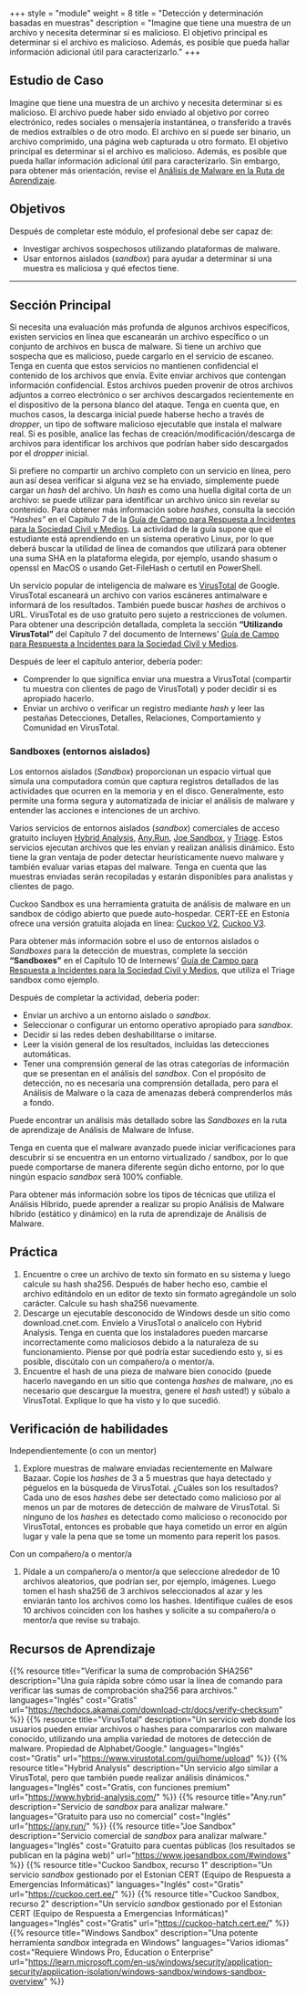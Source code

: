 +++
style = "module"
weight = 8
title = "Detección y determinación basadas en muestras"
description = "Imagine que tiene una muestra de un archivo y necesita determinar si es malicioso. El objetivo principal es determinar si el archivo es malicioso. Además, es posible que pueda hallar información adicional útil para caracterizarlo."
+++

## Estudio de Caso

Imagine que tiene una muestra de un archivo y necesita determinar si es malicioso. El archivo puede haber sido enviado al objetivo por correo electrónico, redes sociales o mensajería instantánea, o transferido a través de medios extraíbles o de otro modo. El archivo en sí puede ser binario, un archivo comprimido, una página web capturada u otro formato. El objetivo principal es determinar si el archivo es malicioso. Además, es posible que pueda hallar información adicional útil para caracterizarlo. Sin embargo, para obtener más orientación, revise el [Análisis de Malware en la Ruta de Aprendizaje](/es/learning-path/3/).

## Objetivos

Después de completar este módulo, el profesional debe ser capaz de:

- Investigar archivos sospechosos utilizando plataformas de malware.
- Usar entornos aislados (*sandbox*) para ayudar a determinar si una muestra es maliciosa y qué efectos tiene.

---
## Sección Principal

Si necesita una evaluación más profunda de algunos archivos específicos, existen servicios en línea que escanearán un archivo específico o un conjunto de archivos en busca de malware. Si tiene un archivo que sospecha que es malicioso, puede cargarlo en el servicio de escaneo. Tenga en cuenta que estos servicios no mantienen confidencial el contenido de los archivos que envía. Evite enviar archivos que contengan información confidencial. Estos archivos pueden provenir de otros archivos adjuntos a correo electrónico o ser archivos descargados recientemente en el dispositivo de la persona blanco del ataque. Tenga en cuenta que, en muchos casos, la descarga inicial puede haberse hecho a través de *dropper*, un tipo de software malicioso ejecutable que instala el malware real. Si es posible, analice las fechas de creación/modificación/descarga de archivos para identificar los archivos que podrían haber sido descargados por el *dropper* inicial.

Si prefiere no compartir un archivo completo con un servicio en línea, pero aun así desea verificar si alguna vez se ha enviado, simplemente puede cargar un *hash* del archivo. Un *hash* es como una huella digital corta de un archivo: se puede utilizar para identificar un archivo único sin revelar su contenido. Para obtener más información sobre *hashes*, consulta la sección *“Hashes”* en el Capítulo 7 de la [Guía de Campo para Respuesta a Incidentes para la Sociedad Civil y Medios](https://internews.org/resource/field-guide-to-incident-response-for-civil-society-and-media/). La actividad de la guía supone que el estudiante está aprendiendo en un sistema operativo Linux, por lo que deberá buscar la utilidad de línea de comandos que utilizará para obtener una suma SHA en la plataforma elegida, por ejemplo, usando shasum o openssl en MacOS o usando Get-FileHash o certutil en PowerShell.

Un servicio popular de inteligencia de malware es [VirusTotal](https://www.virustotal.com/) de Google. VirusTotal escaneará un archivo con varios escáneres antimalware e informará de los resultados. También puede buscar *hashes* de archivos o URL. VirusTotal es de uso gratuito pero sujeto a restricciones de volumen. Para obtener una descripción detallada, completa la sección **“Utilizando VirusTotal”** del Capítulo 7 del documento de Internews’ [Guía de Campo para Respuesta a Incidentes para la Sociedad Civil y Medios](https://internews.org/resource/field-guide-to-incident-response-for-civil-society-and-media/).

Después de leer el capítulo anterior, debería poder:

- Comprender lo que significa enviar una muestra a VirusTotal (compartir tu muestra con clientes de pago de VirusTotal) y poder decidir si es apropiado hacerlo.
- Enviar un archivo o verificar un registro mediante _hash_ y leer las pestañas Detecciones, Detalles, Relaciones, Comportamiento y Comunidad en VirusTotal.

### Sandboxes (entornos aislados)

Los entornos aislados (*Sandbox*) proporcionan un espacio virtual que simula una computadora común que captura registros detallados de las actividades que ocurren en la memoria y en el disco. Generalmente, esto permite una forma segura y automatizada de iniciar el análisis de malware y entender las acciones e intenciones de un archivo.

Varios servicios de entornos aislados (*sandbox*) comerciales de acceso gratuito incluyen [Hybrid Analysis](https://www.hybrid-analysis.com/), [Any.Run](https://any.run/), [Joe Sandbox](https://www.joesandbox.com/), y [Triage](https://tria.ge/). Estos servicios ejecutan archivos que les envían y realizan análisis dinámico. Esto tiene la gran  ventaja de poder detectar heurísticamente nuevo malware y también evaluar varias etapas del malware. Tenga en cuenta que las muestras enviadas serán recopiladas y estarán disponibles para analistas y clientes de pago.

Cuckoo Sandbox es una herramienta gratuita de análisis de malware en un sandbox de código abierto que puede auto-hospedar. CERT-EE en Estonia ofrece una versión gratuita alojada en línea: [Cuckoo V2](https://cuckoo.cert.ee/), [Cuckoo V3](https://cuckoo-hatch.cert.ee/).

Para obtener más información sobre el uso de entornos aislados o *Sandboxes* para la detección de muestras, complete la sección **“Sandboxes”** en el Capítulo 10 de Internews’ [Guía de Campo para Respuesta a Incidentes para la Sociedad Civil y Medios](https://internews.org/resource/field-guide-to-incident-response-for-civil-society-and-media/), que utiliza el Triage sandbox como ejemplo.

Después de completar la actividad, debería poder:

- Enviar un archivo a un entorno aislado o *sandbox*.
- Seleccionar o configurar un entorno operativo apropiado para *sandbox*.
- Decidir si las redes deben deshabilitarse o imitarse.
- Leer la visión general de los resultados, incluidas las detecciones automáticas.
- Tener una comprensión general de las otras categorías de información que se presentan en el análisis del *sandbox*. Con el propósito de detección, no es necesaria una comprensión detallada, pero para el Análisis de Malware o la caza de amenazas deberá comprenderlos más a fondo.

Puede encontrar un análisis más detallado sobre las *Sandboxes* en la ruta de aprendizaje de Análisis de Malware de Infuse.

Tenga en cuenta que el malware avanzado puede iniciar verificaciones para descubrir si se encuentra en un entorno virtualizado / sandbox, por lo que puede comportarse de manera diferente según dicho entorno, por lo que ningún espacio *sandbox* será 100% confiable.

Para obtener más información sobre los tipos de técnicas que utiliza el Análisis Híbrido, puede aprender a realizar su propio Análisis de Malware híbrido (estático y dinámico) en la ruta de aprendizaje de Análisis de Malware.


## Práctica

1. Encuentre o cree un archivo de texto sin formato en su sistema y luego calcule su hash sha256. Después de haber hecho eso, cambie el archivo editándolo en un editor de texto sin formato agregándole un solo carácter. Calcule su hash sha256 nuevamente.
2. Descarge un ejecutable desconocido de Windows desde un sitio como download.cnet.com. Envíelo a VirusTotal o analícelo con Hybrid Analysis. Tenga en cuenta que los instaladores pueden marcarse incorrectamente como maliciosos debido a la naturaleza de su funcionamiento. Piense por qué podría estar sucediendo esto y, si es posible, discútalo con un compañero/a o mentor/a.
3. Encuentre el hash de una pieza de malware bien conocido (puede hacerlo navegando en un sitio que contenga *hashes* de malware, ¡no es necesario que descargue la muestra, genere el *hash* usted!) y súbalo a VirusTotal. Explique lo que ha visto y lo que sucedió.

## Verificación de habilidades

Independientemente (o con un mentor)

1. Explore muestras de malware enviadas recientemente en Malware Bazaar. Copie los *hashes* de 3 a 5 muestras que haya detectado y péguelos en la búsqueda de VirusTotal. ¿Cuáles son los resultados? Cada uno de esos *hashes* debe ser detectado como malicioso por al menos un par de motores de detección de malware de VirusTotal. Si ninguno de los *hashes* es detectado como malicioso o reconocido por VirusTotal, entonces es probable que haya cometido un error en algún lugar y vale la pena que se tome un momento para reperit los pasos.

Con un compañero/a o mentor/a

1. Pídale a un compañero/a o mentor/a que seleccione alrededor de 10 archivos aleatorios, que podrían ser, por ejemplo, imágenes. Luego tomen el hash sha256 de 3 archivos seleccionados al azar y les enviarán tanto los archivos como los hashes. Identifique cuáles de esos 10 archivos coinciden con los hashes y solicite a su compañero/a o mentor/a que revise su trabajo.

## Recursos de Aprendizaje

{{% resource title="Verificar la suma de comprobación SHA256" description="Una guía rápida sobre cómo usar la línea de comando para verificar las sumas de comprobación sha256 para archivos." languages="Inglés" cost="Gratis" url="https://techdocs.akamai.com/download-ctr/docs/verify-checksum" %}}
{{% resource title="VirusTotal" description="Un servicio web donde los usuarios pueden enviar archivos o hashes para compararlos con malware conocido, utilizando una amplia variedad de motores de detección de malware. Propiedad de Alphabet/Google." languages="Inglés" cost="Gratis" url="https://www.virustotal.com/gui/home/upload" %}}
{{% resource title="Hybrid Analysis" description="Un servicio algo similar a VirusTotal, pero que también puede realizar análisis dinámicos." languages="Inglés" cost="Gratis, con funciones premium" url="https://www.hybrid-analysis.com/" %}}
{{% resource title="Any.run" description="Servicio de *sandbox* para analizar malware." languages="Gratuito para uso no comercial" cost="Inglés" url="https://any.run/" %}}
{{% resource title="Joe Sandbox" description="Servicio comercial de *sandbox* para analizar malware." languages="Inglés" cost="Gratuito para cuentas públicas (los resultados se publican en la página web)" url="https://www.joesandbox.com/#windows" %}}
{{% resource title="Cuckoo Sandbox, recurso 1" description="Un servicio *sandbox* gestionado por el Estonian CERT (Equipo de Respuesta a Emergencias Informáticas)" languages="Inglés" cost="Gratis" url="https://cuckoo.cert.ee/" %}}
{{% resource title="Cuckoo Sandbox, recurso 2" description="Un servicio *sandbox* gestionado por el Estonian CERT (Equipo de Respuesta a Emergencias Informáticas)" languages="Inglés" cost="Gratis" url="https://cuckoo-hatch.cert.ee/" %}}
{{% resource title="Windows Sandbox" description="Una potente herramienta *sandbox* integrada en Windows" languages="Varios idiomas" cost="Requiere Windows Pro, Education o Enterprise" url="https://learn.microsoft.com/en-us/windows/security/application-security/application-isolation/windows-sandbox/windows-sandbox-overview" %}}
